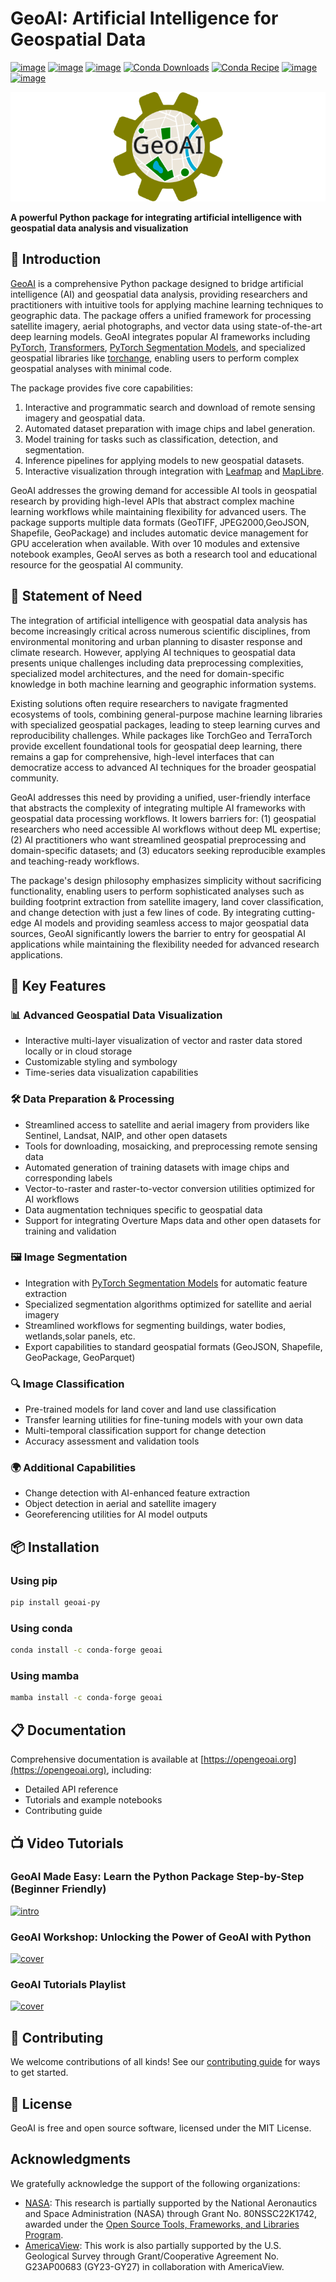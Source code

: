 # GeoAI: Artificial Intelligence for Geospatial Data

[![image](https://img.shields.io/pypi/v/geoai-py.svg)](https://pypi.python.org/pypi/geoai-py)
[![image](https://static.pepy.tech/badge/geoai-py)](https://pepy.tech/project/geoai-py)
[![image](https://img.shields.io/conda/vn/conda-forge/geoai.svg)](https://anaconda.org/conda-forge/geoai)
[![Conda Downloads](https://img.shields.io/conda/dn/conda-forge/geoai.svg)](https://anaconda.org/conda-forge/geoai)
[![Conda Recipe](https://img.shields.io/badge/recipe-geoai-green.svg)](https://github.com/conda-forge/geoai-py-feedstock)
[![image](https://img.shields.io/badge/License-MIT-yellow.svg)](https://opensource.org/licenses/MIT)
[![image](https://img.shields.io/badge/YouTube-Tutorials-red)](https://tinyurl.com/GeoAI-Tutorials)

[![logo](https://raw.githubusercontent.com/opengeos/geoai/master/docs/assets/logo_rect.png)](https://github.com/opengeos/geoai/blob/master/docs/assets/logo.png)

**A powerful Python package for integrating artificial intelligence with geospatial data analysis and visualization**

## 📖 Introduction

[GeoAI](https://opengeoai.org) is a comprehensive Python package designed to bridge artificial intelligence (AI) and geospatial data analysis, providing researchers and practitioners with intuitive tools for applying machine learning techniques to geographic data. The package offers a unified framework for processing satellite imagery, aerial photographs, and vector data using state-of-the-art deep learning models. GeoAI integrates popular AI frameworks including [PyTorch](https://pytorch.org), [Transformers](https://github.com/huggingface/transformers), [PyTorch Segmentation Models](https://github.com/qubvel-org/segmentation_models.pytorch), and specialized geospatial libraries like [torchange](https://github.com/Z-Zheng/pytorch-change-models), enabling users to perform complex geospatial analyses with minimal code.

The package provides five core capabilities:

1. Interactive and programmatic search and download of remote sensing imagery and geospatial data.
2. Automated dataset preparation with image chips and label generation.
3. Model training for tasks such as classification, detection, and segmentation.
4. Inference pipelines for applying models to new geospatial datasets.
5. Interactive visualization through integration with [Leafmap](https://github.com/opengeos/leafmap/) and [MapLibre](https://github.com/eoda-dev/py-maplibregl).

GeoAI addresses the growing demand for accessible AI tools in geospatial research by providing high-level APIs that abstract complex machine learning workflows while maintaining flexibility for advanced users. The package supports multiple data formats (GeoTIFF, JPEG2000,GeoJSON, Shapefile, GeoPackage) and includes automatic device management for GPU acceleration when available. With over 10 modules and extensive notebook examples, GeoAI serves as both a research tool and educational resource for the geospatial AI community.

## 📝 Statement of Need

The integration of artificial intelligence with geospatial data analysis has become increasingly critical across numerous scientific disciplines, from environmental monitoring and urban planning to disaster response and climate research. However, applying AI techniques to geospatial data presents unique challenges including data preprocessing complexities, specialized model architectures, and the need for domain-specific knowledge in both machine learning and geographic information systems.

Existing solutions often require researchers to navigate fragmented ecosystems of tools, combining general-purpose machine learning libraries with specialized geospatial packages, leading to steep learning curves and reproducibility challenges. While packages like TorchGeo and TerraTorch provide excellent foundational tools for geospatial deep learning, there remains a gap for comprehensive, high-level interfaces that can democratize access to advanced AI techniques for the broader geospatial community.

GeoAI addresses this need by providing a unified, user-friendly interface that abstracts the complexity of integrating multiple AI frameworks with geospatial data processing workflows. It lowers barriers for: (1) geospatial researchers who need accessible AI workflows without deep ML expertise; (2) AI practitioners who want streamlined geospatial preprocessing and domain-specific datasets; and (3) educators seeking reproducible examples and teaching-ready workflows.

The package's design philosophy emphasizes simplicity without sacrificing functionality, enabling users to perform sophisticated analyses such as building footprint extraction from satellite imagery, land cover classification, and change detection with just a few lines of code. By integrating cutting-edge AI models and providing seamless access to major geospatial data sources, GeoAI significantly lowers the barrier to entry for geospatial AI applications while maintaining the flexibility needed for advanced research applications.

## 🚀 Key Features

### 📊 Advanced Geospatial Data Visualization

-   Interactive multi-layer visualization of vector and raster data stored locally or in cloud storage
-   Customizable styling and symbology
-   Time-series data visualization capabilities

### 🛠️ Data Preparation & Processing

-   Streamlined access to satellite and aerial imagery from providers like Sentinel, Landsat, NAIP, and other open datasets
-   Tools for downloading, mosaicking, and preprocessing remote sensing data
-   Automated generation of training datasets with image chips and corresponding labels
-   Vector-to-raster and raster-to-vector conversion utilities optimized for AI workflows
-   Data augmentation techniques specific to geospatial data
-   Support for integrating Overture Maps data and other open datasets for training and validation

### 🖼️ Image Segmentation

-   Integration with [PyTorch Segmentation Models](https://github.com/qubvel-org/segmentation_models.pytorch) for automatic feature extraction
-   Specialized segmentation algorithms optimized for satellite and aerial imagery
-   Streamlined workflows for segmenting buildings, water bodies, wetlands,solar panels, etc.
-   Export capabilities to standard geospatial formats (GeoJSON, Shapefile, GeoPackage, GeoParquet)

### 🔍 Image Classification

-   Pre-trained models for land cover and land use classification
-   Transfer learning utilities for fine-tuning models with your own data
-   Multi-temporal classification support for change detection
-   Accuracy assessment and validation tools

### 🌍 Additional Capabilities

-   Change detection with AI-enhanced feature extraction
-   Object detection in aerial and satellite imagery
-   Georeferencing utilities for AI model outputs

## 📦 Installation

### Using pip

```bash
pip install geoai-py
```

### Using conda

```bash
conda install -c conda-forge geoai
```

### Using mamba

```bash
mamba install -c conda-forge geoai
```

## 📋 Documentation

Comprehensive documentation is available at [https://opengeoai.org](https://opengeoai.org), including:

-   Detailed API reference
-   Tutorials and example notebooks
-   Contributing guide

## 📺 Video Tutorials

### GeoAI Made Easy: Learn the Python Package Step-by-Step (Beginner Friendly)

[![intro](https://github.com/user-attachments/assets/7e60ce05-573d-4d0d-9876-5289b87e5136)](https://youtu.be/VIl29Rca6zE&list=PLAxJ4-o7ZoPcvENqwaPa_QwbbkZ5sctZE)

### GeoAI Workshop: Unlocking the Power of GeoAI with Python

[![cover](https://github.com/user-attachments/assets/1c14e651-65b9-41ae-b42d-3ad028b3eeb8)](https://youtu.be/jdK-cleFUkc&list=PLAxJ4-o7ZoPcvENqwaPa_QwbbkZ5sctZE)

### GeoAI Tutorials Playlist

[![cover](https://github.com/user-attachments/assets/3cde9547-ab62-4d70-b23a-3e5ed27c7407)](https://www.youtube.com/playlist?list=PLAxJ4-o7ZoPcvENqwaPa_QwbbkZ5sctZE)

## 🤝 Contributing

We welcome contributions of all kinds! See our [contributing guide](https://opengeoai.org/contributing) for ways to get started.

## 📄 License

GeoAI is free and open source software, licensed under the MIT License.

## Acknowledgments

We gratefully acknowledge the support of the following organizations:

-   [NASA](https://www.nasa.gov): This research is partially supported by the National Aeronautics and Space Administration (NASA) through Grant No. 80NSSC22K1742, awarded under the [Open Source Tools, Frameworks, and Libraries Program](https://bit.ly/3RVBRcQ).
-   [AmericaView](https://americaview.org): This work is also partially supported by the U.S. Geological Survey through Grant/Cooperative Agreement No. G23AP00683 (GY23-GY27) in collaboration with AmericaView.

